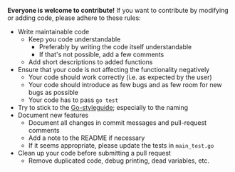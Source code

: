 __Everyone is welcome to contribute!__
If you want to contribute by modifying or adding code, please adhere to these rules:
* Write maintainable code
    * Keep you code understandable
        * Preferably by writing the code itself understandable
        * If that's not possible, add a few comments
    * Add short descriptions to added functions
* Ensure that your code is not affecting the functionality negatively
    * Your code should work correctly (i.e. as expected by the user)
    * Your code should introduce as few bugs and as few room for new bugs as possible
    * Your code has to pass `go test`
* Try to stick to the [Go-styleguide](https://google.github.io/styleguide/go/guide); especially to the naming
* Document new features
    * Document all changes in commit messages and pull-request comments
    * Add a note to the README if necessary
    * If it seems appropriate, please update the tests in `main_test.go`
* Clean up your code before submitting a pull request
    * Remove duplicated code, debug printing, dead variables, etc.
